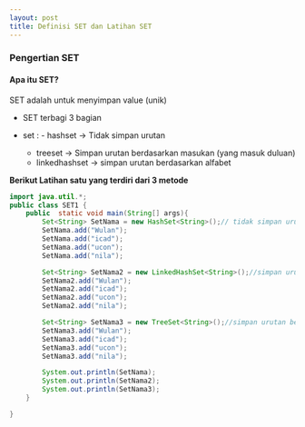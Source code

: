 ```yaml
---
layout: post
title: Definisi SET dan Latihan SET
---
```


### Pengertian SET

#### Apa itu SET?

SET adalah untuk menyimpan value (unik)

* SET terbagi 3 bagian 

* set :
    	- hashset -> Tidak simpan urutan
	- treeset -> Simpan urutan berdasarkan  masukan (yang masuk duluan)
	- linkedhashset -> simpan urutan berdasarkan alfabet
    
    
**Berikut Latihan satu yang terdiri dari 3 metode**

```java
import java.util.*;
public class SET1 {
    public  static void main(String[] args){
        Set<String> SetNama = new HashSet<String>();// tidak simpan urutan
        SetNama.add("Wulan");
        SetNama.add("icad");
        SetNama.add("ucon");
        SetNama.add("nila");

        Set<String> SetNama2 = new LinkedHashSet<String>();//simpan urutan berdasarkan  masukan (yang masuk duluan)
        SetNama2.add("Wulan");
        SetNama2.add("icad");
        SetNama2.add("ucon");
        SetNama2.add("nila");

        Set<String> SetNama3 = new TreeSet<String>();//simpan urutan berdasarkan alfabet
        SetNama3.add("Wulan");
        SetNama3.add("icad");
        SetNama3.add("ucon");
        SetNama3.add("nila");

        System.out.println(SetNama);
        System.out.println(SetNama2);
        System.out.println(SetNama3);
    }

}

```

